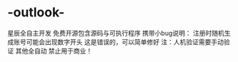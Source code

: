 # -outlook-
星辰全自主开发
免费开源包含源码与可执行程序
携带小bug说明：
注册时随机生成账号可能会出现数字开头
这是错误的，可以简单修好
注：人机验证需要手动验证 其他全自动
禁止用于商业！

